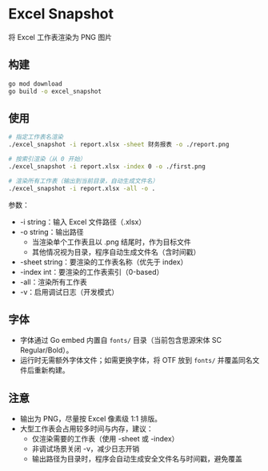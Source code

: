# Excel Snapshot

将 Excel 工作表渲染为 PNG 图片

## 构建
```bash
go mod download
go build -o excel_snapshot
```

## 使用
```bash
# 指定工作表名渲染
./excel_snapshot -i report.xlsx -sheet 财务报表 -o ./report.png

# 按索引渲染（从 0 开始）
./excel_snapshot -i report.xlsx -index 0 -o ./first.png

# 渲染所有工作表（输出到当前目录，自动生成文件名）
./excel_snapshot -i report.xlsx -all -o .
```

参数：
- -i string：输入 Excel 文件路径（.xlsx）
- -o string：输出路径
  - 当渲染单个工作表且以 .png 结尾时，作为目标文件
  - 其他情况视为目录，程序自动生成文件名（含时间戳）
- -sheet string：要渲染的工作表名称（优先于 index）
- -index int：要渲染的工作表索引（0-based）
- -all：渲染所有工作表
- -v：启用调试日志（开发模式）

## 字体
- 字体通过 Go embed 内置自 `fonts/` 目录（当前包含思源宋体 SC Regular/Bold）。
- 运行时无需额外字体文件；如需更换字体，将 OTF 放到 `fonts/` 并覆盖同名文件后重新构建。

## 注意
- 输出为 PNG，尽量按 Excel 像素级 1:1 排版。
- 大型工作表会占用较多时间与内存，建议：
  - 仅渲染需要的工作表（使用 -sheet 或 -index）
  - 非调试场景关闭 -v，减少日志开销
  - 输出路径为目录时，程序会自动生成安全文件名与时间戳，避免覆盖
